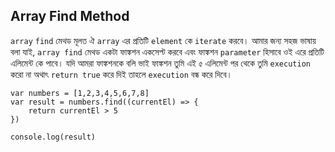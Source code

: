 ## Array Find Method ##
```array``` ```find``` মেথড মূলত ঐ ```array``` এর প্রতিটি ```element``` কে ```iterate``` করবে। 
আমার জন্য সহজ ভাষায় বলা যাই, ```array find``` মেথড একটা ফাঙ্কশন একসেপ্ট করবে এবং ফাঙ্কশন ```parameter``` হিসাবে ওই এরে প্রতিটি এলিমেন্ট কে পাবে। 
যদি আমরা ফাঙ্কশনকে বলি ভাই ফাঙ্কশন তুমি এই ৫ এলিমেন্ট পর থেকে তুমি ```execution``` করো না অথাৎ ```return true``` করে দিই তাহলে ```execution``` বন্ধ করে দিবে। 

```
var numbers = [1,2,3,4,5,6,7,8]
var result = numbers.find((currentEl) => {
    return currentEl > 5
})

console.log(result)
```
